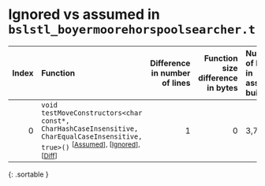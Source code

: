 # Ignored vs assumed in `bslstl_boyermoorehorspoolsearcher.t`

<script src="../sorttable.js"></script>

|   Index | Function                                                                                                                                                                                     |   Difference in number of lines |   Function size difference in bytes | Number of lines in assumed build   | Number of bytes in assumed build   | Number of lines in ignored build   | Number of bytes in ignored build   |
|--------:|:---------------------------------------------------------------------------------------------------------------------------------------------------------------------------------------------|--------------------------------:|------------------------------------:|:-----------------------------------|:-----------------------------------|:-----------------------------------|:-----------------------------------|
|       0 | `void testMoveConstructors<char const*, CharHashCaseInsensitive, CharEqualCaseInsensitive, true>()` <sup>\[[Assumed](0.assume.s.txt)\], \[[Ignored](0.none.s.txt)\], \[[Diff](0.diff.html)\] |                               1 |                                   0 | 3,760                              | 4,308,720                          | 3,760                              | 4,308,640                          |
{: .sortable }
